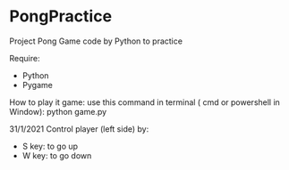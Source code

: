# PongPractice
Project Pong Game code by Python to practice

Require: 
- Python 
- Pygame

How to play it game: use this command in terminal ( cmd or powershell in Window):
python game.py

31/1/2021
Control player (left side) by:
- S key: to go up
- W key: to go down


